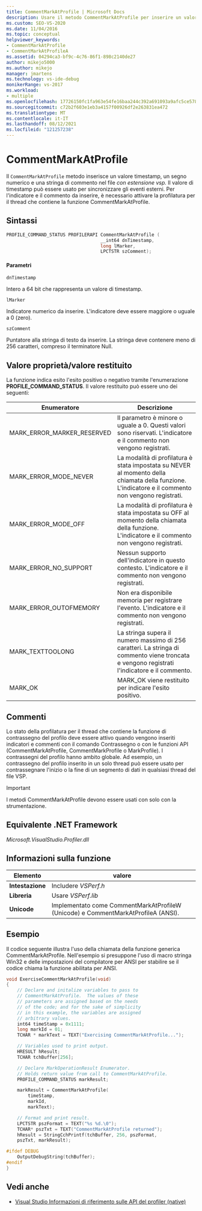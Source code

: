 ```yaml
---
title: CommentMarkAtProfile | Microsoft Docs
description: Usare il metodo CommentMarkAtProfile per inserire un valore timestamp, un segno numerico e una stringa di commento nel file con estensione vsp.
ms.custom: SEO-VS-2020
ms.date: 11/04/2016
ms.topic: conceptual
helpviewer_keywords:
- CommentMarkAtProfile
- CommentMarkAtProfileA
ms.assetid: 04294ca3-bf9c-4c76-86f1-898c2140de27
author: mikejo5000
ms.author: mikejo
manager: jmartens
ms.technology: vs-ide-debug
monikerRange: vs-2017
ms.workload:
- multiple
ms.openlocfilehash: 17726150fc1fa963e54fe16baa244c392a691093a9afc5ce578fe7eba435ceb5
ms.sourcegitcommit: c72b2f603e1eb3a4157f00926df2e263831ea472
ms.translationtype: MT
ms.contentlocale: it-IT
ms.lasthandoff: 08/12/2021
ms.locfileid: "121257238"
---
```

# <a name="commentmarkatprofile"></a>CommentMarkAtProfile
Il `CommentMarkAtProfile` metodo inserisce un valore timestamp, un segno numerico e una stringa di commento nel file *con estensione vsp.* Il valore di timestamp può essere usato per sincronizzare gli eventi esterni. Per l'indicatore e il commento da inserire, è necessario attivare la profilatura per il thread che contiene la funzione CommentMarkAtProfile.

## <a name="syntax"></a>Sintassi

```cpp
PROFILE_COMMAND_STATUS PROFILERAPI CommentMarkAtProfile (
                                   __int64 dnTimestamp,
                                   long lMarker,
                                   LPCTSTR szComment);
```

#### <a name="parameters"></a>Parametri
 `dnTimestamp`

 Intero a 64 bit che rappresenta un valore di timestamp.

 `lMarker`

 Indicatore numerico da inserire. L'indicatore deve essere maggiore o uguale a 0 (zero).

 `szComment`

 Puntatore alla stringa di testo da inserire. La stringa deve contenere meno di 256 caratteri, compreso il terminatore Null.

## <a name="property-valuereturn-value"></a>Valore proprietà/valore restituito
 La funzione indica esito l'esito positivo o negativo tramite l'enumerazione **PROFILE_COMMAND_STATUS**. Il valore restituito può essere uno dei seguenti:

|Enumeratore|Descrizione|
|----------------|-----------------|
|MARK_ERROR_MARKER_RESERVED|Il parametro è minore o uguale a 0. Questi valori sono riservati. L'indicatore e il commento non vengono registrati.|
|MARK_ERROR_MODE_NEVER|La modalità di profilatura è stata impostata su NEVER al momento della chiamata della funzione. L'indicatore e il commento non vengono registrati.|
|MARK_ERROR_MODE_OFF|La modalità di profilatura è stata impostata su OFF al momento della chiamata della funzione. L'indicatore e il commento non vengono registrati.|
|MARK_ERROR_NO_SUPPORT|Nessun supporto dell'indicatore in questo contesto. L'indicatore e il commento non vengono registrati.|
|MARK_ERROR_OUTOFMEMORY|Non era disponibile memoria per registrare l'evento. L'indicatore e il commento non vengono registrati.|
|MARK_TEXTTOOLONG|La stringa supera il numero massimo di 256 caratteri. La stringa di commento viene troncata e vengono registrati l'indicatore e il commento.|
|MARK_OK|MARK_OK viene restituito per indicare l'esito positivo.|

## <a name="remarks"></a>Commenti
 Lo stato della profilatura per il thread che contiene la funzione di contrassegno del profilo deve essere attivo quando vengono inseriti indicatori e commenti con il comando Contrassegno o con le funzioni API (CommentMarkAtProfile, CommentMarkProfile o MarkProfile). I contrassegni del profilo hanno ambito globale. Ad esempio, un contrassegno del profilo inserito in un solo thread può essere usato per contrassegnare l'inizio o la fine di un segmento di dati in qualsiasi thread del file VSP.

> [!IMPORTANT]
> I metodi CommentMarkAtProfile devono essere usati con solo con la strumentazione.

## <a name="net-framework-equivalent"></a>Equivalente .NET Framework
 *Microsoft.VisualStudio.Profiler.dll*

## <a name="function-information"></a>Informazioni sulla funzione

|Elemento|valore|
|-|-|
|**Intestazione**|Includere *VSPerf.h*|
|**Libreria**|Usare *VSPerf.lib*|
|**Unicode**|Implementato come CommentMarkAtProfileW (Unicode) e CommentMarkAtProfileA (ANSI).|

## <a name="example"></a>Esempio
 Il codice seguente illustra l'uso della chiamata della funzione generica CommentMarkAtProfile. Nell'esempio si presuppone l'uso di macro stringa Win32 e delle impostazioni del compilatore per ANSI per stabilire se il codice chiama la funzione abilitata per ANSI.

```cpp
void ExerciseCommentMarkAtProfile(void)
{
    // Declare and initalize variables to pass to
    // CommentMarkAtProfile.  The values of these
    // parameters are assigned based on the needs
    // of the code; and for the sake of simplicity
    // in this example, the variables are assigned
    // arbitrary values.
    int64 timeStamp = 0x1111;
    long markId = 01;
    TCHAR * markText = TEXT("Exercising CommentMarkAtProfile...");

    // Variables used to print output.
    HRESULT hResult;
    TCHAR tchBuffer[256];

    // Declare MarkOperationResult Enumerator.
    // Holds return value from call to CommentMarkAtProfile.
    PROFILE_COMMAND_STATUS markResult;

    markResult = CommentMarkAtProfile(
        timeStamp,
        markId,
        markText);

    // Format and print result.
    LPCTSTR pszFormat = TEXT("%s %d.\0");
    TCHAR* pszTxt = TEXT("CommentMarkAtProfile returned");
    hResult = StringCchPrintf(tchBuffer, 256, pszFormat,
    pszTxt, markResult);

#ifdef DEBUG
    OutputDebugString(tchBuffer);
#endif
}
```

## <a name="see-also"></a>Vedi anche
- [Visual Studio Informazioni di riferimento sulle API del profiler (native)](../profiling/visual-studio-profiler-api-reference-native.md)
